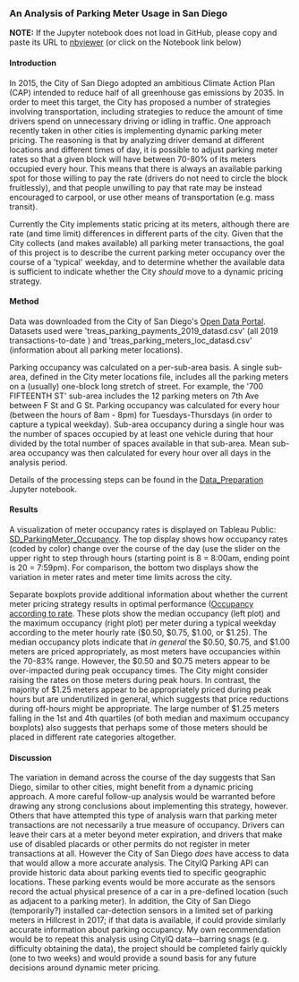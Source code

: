 ### An Analysis of Parking Meter Usage in San Diego

**NOTE:** If the Jupyter notebook does not load in GitHub, please copy and paste its URL to 
[nbviewer](http://nbviewer.jupyter.org/) (or click on the Notebook link below)

#### Introduction
In 2015, the City of San Diego adopted an ambitious Climate Action Plan (CAP) intended to reduce half of all greenhouse gas emissions by 2035. In order to meet this target, the City has proposed a number of strategies involving transportation, including strategies to reduce the amount of time drivers spend on unnecessary driving or idling in traffic. One approach recently taken in other cities is implementing dynamic parking meter pricing. The reasoning is that by analyzing driver demand at different locations and different times of day, it is possible to adjust parking meter rates so that a given block will have between 70-80% of its meters occupied every hour. This means that there is always an available parking spot for those willing to pay the rate (drivers do not need to circle the block fruitlessly), and that people unwilling to pay that rate may be instead encouraged to carpool, or use other means of transportation (e.g. mass transit).

Currently the City implements static pricing at its meters, although there are rate (and time limit) differences in different parts of the city. Given that the City collects (and makes available) all parking meter transactions, the goal of this project is to describe the current parking meter occupancy over the course of a 'typical' weekday, and to determine whether the available data is sufficient to indicate whether the City *should* move to a dynamic pricing strategy.

#### Method
Data was downloaded from the City of San Diego's [Open Data Portal](https://data.sandiego.gov/). Datasets used were 'treas_parking_payments_2019_datasd.csv' (all 2019 transactions-to-date ) and 'treas_parking_meters_loc_datasd.csv' (information about all parking meter locations).

Parking occupancy was calculated on a per-sub-area basis. A single sub-area, defined in the City meter locations file, includes all the parking meters on a (usually) one-block long stretch of street. For example, the '700 FIFTEENTH ST' sub-area includes the 12 parking meters on 7th Ave between F St and G St. Parking occupancy was calculated for every hour (between the hours of 8am - 8pm) for Tuesdays-Thursdays (in order to capture a typical weekday). Sub-area occupancy during a single hour was the number of spaces occupied by at least one vehicle during that hour divided by the total number of spaces available in that sub-area. Mean sub-area occupancy was then calculated for every hour over all days in the analysis period.

Details of the processing steps can be found in the [Data_Preparation](https://nbviewer.jupyter.org/github/mwesterfield/Portfolio/blob/master/SD_ParkingMeters/Data_Preparation.ipynb) Jupyter notebook.

#### Results
A visualization of meter occupancy rates is displayed on Tableau Public: [SD_ParkingMeter_Occupancy](https://public.tableau.com/views/SD_ParkingMeter_Occupancy_v2/Dashboard1?:embed=y&:display_count=yes&publish=yes&:origin=viz_share_link). The top display shows how occupancy rates (coded by color) change over the course of the day (use the slider on the upper right to step through hours (starting point is 8 = 8:00am, ending point is 20 = 7:59pm). For comparison, the bottom two displays show the variation in meter rates and meter time limits across the city.

Separate boxplots provide additional information about whether the current meter pricing strategy results in optimal performance ([Occupancy according to rate](https://public.tableau.com/views/SD_ParkingMeter_BoxPlots/Dashboard2?:embed=y&:display_count=yes&:origin=viz_share_link). These plots show the median occupancy (left plot) and the maximum occupancy (right plot) per meter during a typical weekday according to the meter hourly rate ($0.50, $0.75, $1.00, or $1.25). The median occupancy plots indicate that *in general* the $0.50, $0.75, and $1.00 meters are priced appropriately, as most meters have occupancies within the 70-83% range. However, the $0.50 and $0.75 meters appear to be over-impacted during peak occupancy times. The City might consider raising the rates on those meters during peak hours. In contrast, the majority of $1.25 meters appear to be appropriately priced during peak hours but are underutilized in general, which suggests that price reductions during off-hours might be appropriate. The large number of $1.25 meters falling in the 1st and 4th quartiles (of both median and maximum occupancy boxplots) also suggests that perhaps some of those meters should be placed in different rate categories altogether.

#### Discussion
The variation in demand across the course of the day suggests that San Diego, similar to other cities, might benefit from a dynamic pricing approach. A more careful follow-up analysis would be warranted before drawing any strong conclusions about implementing this strategy, however. Others that have attempted this type of analysis warn that parking meter transactions are not necessarily a true measure of occupancy. Drivers can leave their cars at a meter beyond meter expiration, and drivers that make use of disabled placards or other permits do not register in meter transactions at all. However the City of San Diego *does* have access to data that would allow a more accurate analysis. The CityIQ Parking API can provide historic data about parking events tied to specific geographic locations. These parking events would be more accurate as the sensors record the actual physical presence of a car in a pre-defined location (such as adjacent to a parking meter). In addition, the City of San Diego (temporarily?) installed car-detection sensors in a limited set of parking meters in Hillcrest in 2017; if that data is available, if could provide similarly accurate information about parking occupancy. My own recommendation would be to repeat this analysis using CityIQ data--barring snags (e.g. difficulty obtaining the data), the project should be completed fairly quickly (one to two weeks) and would provide a sound basis for any future decisions around dynamic meter pricing.
